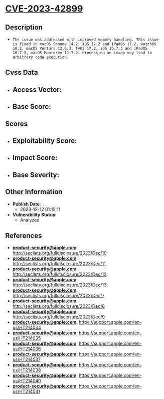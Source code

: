 
# [CVE-2023-42899](https://cve.mitre.org/cgi-bin/cvename.cgi?name=CVE-2023-42899)

## Description

- `The issue was addressed with improved memory handling. This issue is fixed in macOS Sonoma 14.2, iOS 17.2 and iPadOS 17.2, watchOS 10.2, macOS Ventura 13.6.3, tvOS 17.2, iOS 16.7.3 and iPadOS 16.7.3, macOS Monterey 12.7.2. Processing an image may lead to arbitrary code execution.`

## Cvss Data

- **Access Vector**:
  - 
- **Base Score**:
  - 

## Scores

- **Exploitability Score**:
  - 
- **Impact Score**:
  - 
- **Base Severity**:
  - 

## Other Information

- **Publish Date**:
  - 2023-12-12 01:15:11
- **Vulnerability Status**:
  - Analyzed

## References

- **product-security@apple.com**: http://seclists.org/fulldisclosure/2023/Dec/10
- **product-security@apple.com**: http://seclists.org/fulldisclosure/2023/Dec/11
- **product-security@apple.com**: http://seclists.org/fulldisclosure/2023/Dec/12
- **product-security@apple.com**: http://seclists.org/fulldisclosure/2023/Dec/13
- **product-security@apple.com**: http://seclists.org/fulldisclosure/2023/Dec/7
- **product-security@apple.com**: http://seclists.org/fulldisclosure/2023/Dec/8
- **product-security@apple.com**: http://seclists.org/fulldisclosure/2023/Dec/9
- **product-security@apple.com**: https://support.apple.com/en-us/HT214034
- **product-security@apple.com**: https://support.apple.com/en-us/HT214035
- **product-security@apple.com**: https://support.apple.com/en-us/HT214036
- **product-security@apple.com**: https://support.apple.com/en-us/HT214037
- **product-security@apple.com**: https://support.apple.com/en-us/HT214038
- **product-security@apple.com**: https://support.apple.com/en-us/HT214040
- **product-security@apple.com**: https://support.apple.com/en-us/HT214041
